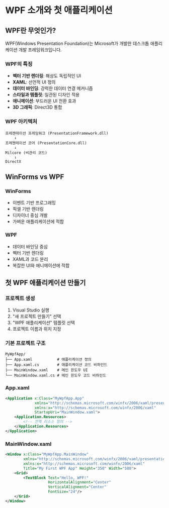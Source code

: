 # WPF 소개와 첫 애플리케이션

## WPF란 무엇인가?

WPF(Windows Presentation Foundation)는 Microsoft가 개발한 데스크톱 애플리케이션 개발 프레임워크입니다.

### WPF의 특징
- **벡터 기반 렌더링**: 해상도 독립적인 UI
- **XAML**: 선언적 UI 정의
- **데이터 바인딩**: 강력한 데이터 연결 메커니즘
- **스타일과 템플릿**: 일관된 디자인 적용
- **애니메이션**: 부드러운 UI 전환 효과
- **3D 그래픽**: Direct3D 통합

### WPF 아키텍처
```
프레젠테이션 프레임워크 (PresentationFramework.dll)
    ↓
프레젠테이션 코어 (PresentationCore.dll)
    ↓
Milcore (비관리 코드)
    ↓
DirectX
```

## WinForms vs WPF

### WinForms
- 이벤트 기반 프로그래밍
- 픽셀 기반 렌더링
- 디자이너 중심 개발
- 가벼운 애플리케이션에 적합

### WPF
- 데이터 바인딩 중심
- 벡터 기반 렌더링
- XAML과 코드 분리
- 복잡한 UI와 애니메이션에 적합

## 첫 WPF 애플리케이션 만들기

### 프로젝트 생성
1. Visual Studio 실행
2. "새 프로젝트 만들기" 선택
3. "WPF 애플리케이션" 템플릿 선택
4. 프로젝트 이름과 위치 지정

### 기본 프로젝트 구조
```
MyWpfApp/
├── App.xaml           # 애플리케이션 정의
├── App.xaml.cs        # 애플리케이션 코드 비하인드
├── MainWindow.xaml    # 메인 윈도우 UI
└── MainWindow.xaml.cs # 메인 윈도우 코드 비하인드
```

### App.xaml
```xml
<Application x:Class="MyWpfApp.App"
             xmlns="http://schemas.microsoft.com/winfx/2006/xaml/presentation"
             xmlns:x="http://schemas.microsoft.com/winfx/2006/xaml"
             StartupUri="MainWindow.xaml">
    <Application.Resources>
        <!-- 전역 리소스 정의 -->
    </Application.Resources>
</Application>
```

### MainWindow.xaml
```xml
<Window x:Class="MyWpfApp.MainWindow"
        xmlns="http://schemas.microsoft.com/winfx/2006/xaml/presentation"
        xmlns:x="http://schemas.microsoft.com/winfx/2006/xaml"
        Title="My First WPF App" Height="350" Width="500">
    <Grid>
        <TextBlock Text="Hello, WPF!" 
                   HorizontalAlignment="Center" 
                   VerticalAlignment="Center"
                   FontSize="24"/>
    </Grid>
</Window>
```